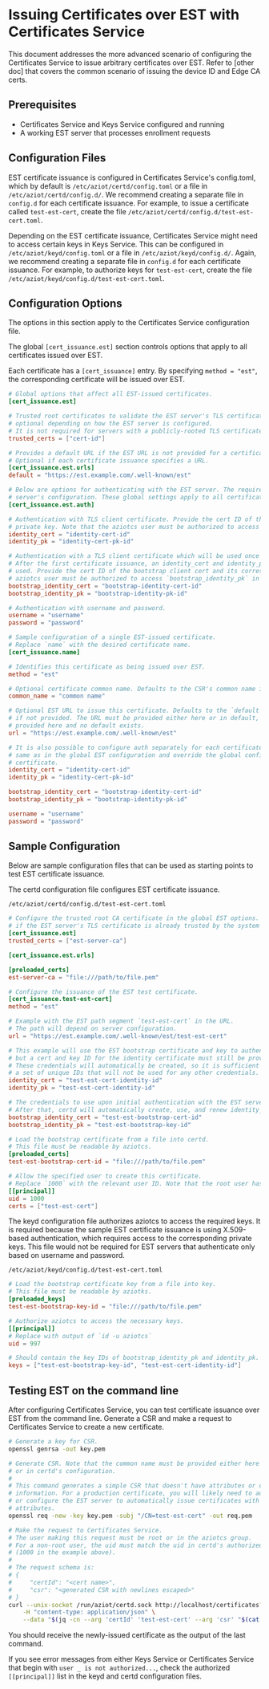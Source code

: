 # Issuing Certificates over EST with Certificates Service

This document addresses the more advanced scenario of configuring the Certificates Service to issue arbitrary certificates over EST. Refer to [other doc] that covers the common scenario of issuing the device ID and Edge CA certs.

## Prerequisites

- Certificates Service and Keys Service configured and running
- A working EST server that processes enrollment requests

## Configuration Files

EST certificate issuance is configured in Certificates Service's config.toml, which by default is `/etc/aziot/certd/config.toml` or a file in `/etc/aziot/certd/config.d/`. We recommend creating a separate file in `config.d` for each certificate issuance. For example, to issue a certificate called `test-est-cert`, create the file `/etc/aziot/certd/config.d/test-est-cert.toml`.

Depending on the EST certificate issuance, Certificates Service might need to access certain keys in Keys Service. This can be configured in `/etc/aziot/keyd/config.toml` or a file in `/etc/aziot/keyd/config.d/`. Again, we recommend creating a separate file in `config.d` for each certificate issuance. For example, to authorize keys for `test-est-cert`, create the file `/etc/aziot/keyd/config.d/test-est-cert.toml`.

## Configuration Options

The options in this section apply to the Certificates Service configuration file.

The global `[cert_issuance.est]` section controls options that apply to all certificates issued over EST.

Each certificate has a `[cert_issuance]` entry. By specifying `method = "est"`, the corresponding certificate will be issued over EST.

```toml
# Global options that affect all EST-issued certificates.
[cert_issuance.est]

# Trusted root certificates to validate the EST server's TLS certificate;
# optional depending on how the EST server is configured.
# It is not required for servers with a publicly-rooted TLS certificate.
trusted_certs = ["cert-id"]

# Provides a default URL if the EST URL is not provided for a certificate.
# Optional if each certificate issuance specifies a URL.
[cert_issuance.est.urls]
default = "https://est.example.com/.well-known/est"

# Below are options for authenticating with the EST server. The required options will depend on the EST
# server's configuration. These global settings apply to all certificates that don't configure auth separately.
[cert_issuance.est.auth]

# Authentication with TLS client certificate. Provide the cert ID of the client cert and its corresponding
# private key. Note that the aziotcs user must be authorized to access `identity_pk` in Keys Service.
identity_cert = "identity-cert-id"
identity_pk = "identity-cert-pk-id"

# Authentication with a TLS client certificate which will be used once to create the initial certificate.
# After the first certificate issuance, an identity_cert and identity_pk will be automatically created and
# used. Provide the cert ID of the bootstrap client cert and its corresponding private key. Note that the
# aziotcs user must be authorized to access `bootstrap_identity_pk` in Keys Service.
bootstrap_identity_cert = "bootstrap-identity-cert-id"
bootstrap_identity_pk = "bootstrap-identity-pk-id"

# Authentication with username and password.
username = "username"
password = "password"

# Sample configuration of a single EST-issued certificate.
# Replace `name` with the desired certificate name.
[cert_issuance.name]

# Identifies this certificate as being issued over EST.
method = "est"

# Optional certificate common name. Defaults to the CSR's common name if not provided.
common_name = "common name"

# Optional EST URL to issue this certificate. Defaults to the `default` URL in `[cert_issuance.est.urls]`
# if not provided. The URL must be provided either here or in default, i.e. certd will fail if no URL is
# provided here and no default exists.
url = "https://est.example.com/.well-known/est"

# It is also possible to configure auth separately for each certificate. The options are the
# same as in the global EST configuration and override the global configuration for their corresponding
# certificate.
identity_cert = "identity-cert-id"
identity_pk = "identity-cert-pk-id"

bootstrap_identity_cert = "bootstrap-identity-cert-id"
bootstrap_identity_pk = "bootstrap-identity-pk-id"

username = "username"
password = "password"
```

## Sample Configuration

Below are sample configuration files that can be used as starting points to test EST certificate issuance.

The certd configuration file configures EST certificate issuance.

`/etc/aziot/certd/config.d/test-est-cert.toml`

```toml
# Configure the trusted root CA certificate in the global EST options. This section is optional
# if the EST server's TLS certificate is already trusted by the system's CA certificates.
[cert_issuance.est]
trusted_certs = ["est-server-ca"]

[cert_issuance.est.urls]

[preloaded_certs]
est-server-ca = "file:///path/to/file.pem"

# Configure the issuance of the EST test certificate.
[cert_issuance.test-est-cert]
method = "est"

# Example with the EST path segment `test-est-cert` in the URL.
# The path will depend on server configuration.
url = "https://est.example.com/.well-known/est/test-est-cert"

# This example will use the EST bootstrap certificate and key to authenticate,
# but a cert and key ID for the identity certificate must still be provided.
# These credentials will automatically be created, so it is sufficient to provide
# a set of unique IDs that will not be used for any other credentials.
identity_cert = "test-est-cert-identity-id"
identity_pk = "test-est-cert-identity-id"

# The credentials to use upon initial authentication with the EST server.
# After that, certd will automatically create, use, and renew identity_cert and identity_pk.
bootstrap_identity_cert = "test-est-bootstrap-cert-id"
bootstrap_identity_pk = "test-est-bootstrap-key-id"

# Load the bootstrap certificate from a file into certd.
# This file must be readable by aziotcs.
[preloaded_certs]
test-est-bootstrap-cert-id = "file:///path/to/file.pem"

# Allow the specified user to create this certificate.
# Replace `1000` with the relevant user ID. Note that the root user has access to all certificates.
[[principal]]
uid = 1000
certs = ["test-est-cert"]
```

The keyd configuration file authorizes aziotcs to access the required keys. It is required because the sample EST certificate issuance is using X.509-based authentication, which requires access to the corresponding private keys. This file would not be required for EST servers that authenticate only based on username and password.

`/etc/aziot/keyd/config.d/test-est-cert.toml`

```toml
# Load the bootstrap certificate key from a file into key.
# This file must be readable by aziotks.
[preloaded_keys]
test-est-bootstrap-key-id = "file:///path/to/file.pem"

# Authorize aziotcs to access the necessary keys.
[[principal]]
# Replace with output of `id -u aziotcs`
uid = 997

# Should contain the key IDs of bootstrap_identity_pk and identity_pk.
keys = ["test-est-bootstrap-key-id", "test-est-cert-identity-id"]
```

## Testing EST on the command line

After configuring Certificates Service, you can test certificate issuance over EST from the command line. Generate a CSR and make a request to Certificates Service to create a new certificate.

```sh
# Generate a key for CSR.
openssl genrsa -out key.pem

# Generate CSR. Note that the common name must be provided either here in the CSR
# or in certd's configuration.
#
# This command generates a simple CSR that doesn't have attributes or other useful
# information. For a production certificate, you will likely need to add attributes
# or configure the EST server to automatically issue certificates with the required
# attributes.
openssl req -new -key key.pem -subj "/CN=test-est-cert" -out req.pem

# Make the request to Certificates Service.
# The user making this request must be root or in the aziotcs group.
# For a non-root user, the uid must match the uid in certd's authorized principals
# (1000 in the example above).
#
# The request schema is:
# {
#     "certId": "<cert name>",
#     "csr": "<generated CSR with newlines escaped>"
# }
curl --unix-socket /run/aziot/certd.sock http://localhost/certificates?api-version=2020-09-01 \
    -H "content-type: application/json" \
    --data "$(jq -cn --arg 'certId' 'test-est-cert' --arg 'csr' "$(cat req.pem)" '{"certId": $certId, "csr": $csr}')"
```

You should receive the newly-issued certificate as the output of the last command.

If you see error messages from either Keys Service or Certificates Service that begin with `user _ is not authorized...`, check the authorized `[[principal]]` list in the keyd and certd configuration files.

